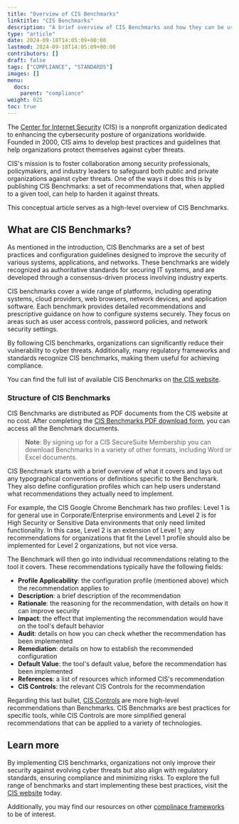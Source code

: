 ```yaml
---
title: "Overview of CIS Benchmarks"
linktitle: "CIS Benchmarks"
description: "A brief overview of CIS Benchmarks and how they can be used."
type: "article"
date: 2024-09-18T14:05:09+00:00
lastmod: 2024-09-18T14:05:09+00:00
contributors: []
draft: false
tags: ["COMPLIANCE", "STANDARDS"]
images: []
menu:
  docs:
    parent: "compliance"
weight: 025
toc: true
---
```


The [Center for Internet Security](https://www.cisecurity.org/) (CIS) is a nonprofit organization dedicated to enhancing the cybersecurity posture of organizations worldwide. Founded in 2000, CIS aims to develop best practices and guidelines that help organizations protect themselves against cyber threats.

CIS's mission is to foster collaboration among security professionals, policymakers, and industry leaders to safeguard both public and private organizations against cyber threats. One of the ways it does this is by publishing CIS Benchmarks: a set of recommendations that, when applied to a given tool, can help to harden it against threats.

This conceptual article serves as a high-level overview of CIS Benchmarks.


## What are CIS Benchmarks?

As mentioned in the introduction, CIS Benchmarks are a set of best practices and configuration guidelines designed to improve the security of various systems, applications, and networks. These benchmarks are widely recognized as authoritative standards for securing IT systems, and are developed through a consensus-driven process involving industry experts.

CIS benchmarks cover a wide range of platforms, including operating systems, cloud providers, web browsers, network devices, and application software. Each benchmark provides detailed recommendations and prescriptive guidance on how to configure systems securely. They focus on areas such as user access controls, password policies, and network security settings.

By following CIS benchmarks, organizations can significantly reduce their vulnerability to cyber threats. Additionally, many regulatory frameworks and standards recognize CIS benchmarks, making them useful for achieving compliance.

You can find the full list of available CIS Benchmarks on [the CIS website](https://www.cisecurity.org/cis-benchmarks). 

### Structure of CIS Benchmarks

CIS Benchmarks are distributed as PDF documents from the CIS website at no cost. After completing the [CIS Benchmarks PDF download form](https://learn.cisecurity.org/benchmarks), you can access all the Benchmark documents.

> **Note**: By signing up for a CIS SecureSuite Membership you can download Benchmarks in a variety of other formats, including Word or Excel documents.

CIS Benchmark starts with a brief overview of what it covers and lays out any typographical conventions or definitions specific to the Benchmark. They also define configuration profiles which can help users understand what recommendations they actually need to implement.

For example, the CIS Google Chrome Benchmark has two profiles: Level 1 is for general use in Corporate/Enterprise environments and Level 2 is for High Security or Sensitive Data environments that only need limited functionality. In this case, Level 2 is an extension of Level 1; any recommendations for organizations that fit the Level 1 profile should also be implemented for Level 2 organizations, but not vice versa.

The Benchmark will then go into individual recommendations relating to the tool it covers. These recommendations typically have the following fields:

* **Profile Applicability**: the configuration profile (mentioned above) which the recommendation applies to
* **Description**: a brief description of the recommendation
* **Rationale**: the reasoning for the recommendation, with details on how it can improve security
* **Impact**: the effect that implementing the recommendation would have on the tool's default behavior
* **Audit**: details on how you can check whether the recommendation has been implemented
* **Remediation**: details on how to establish the recommended configuration
* **Default Value**: the tool's default value, before the recommendation has been implemented
* **References**: a list of resources which informed CIS's recommendation
* **CIS Controls**: the relevant CIS Controls for the recommendation

Regarding this last bullet, [CIS Controls](https://www.cisecurity.org/controls) are more high-level recommendations than Benchmarks. CIS Benchmarks are best practices for specific tools, while CIS Controls are more simplified general recommendations that can be applied to a variety of technologies.


## Learn more

By implementing CIS benchmarks, organizations not only improve their security against evolving cyber threats but also align with regulatory standards, ensuring compliance and minimizing risks. To explore the full range of benchmarks and start implementing these best practices, visit the [CIS website](https://www.cisecurity.org/cis-benchmarks) today.

Additionally, you may find our resources on other [complinace frameworks](/software-security/compliance/) to be of interest.
